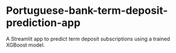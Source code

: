 # Portuguese-bank-term-deposit-prediction-app
A Streamlit app to predict term deposit subscriptions using a trained XGBoost model.
